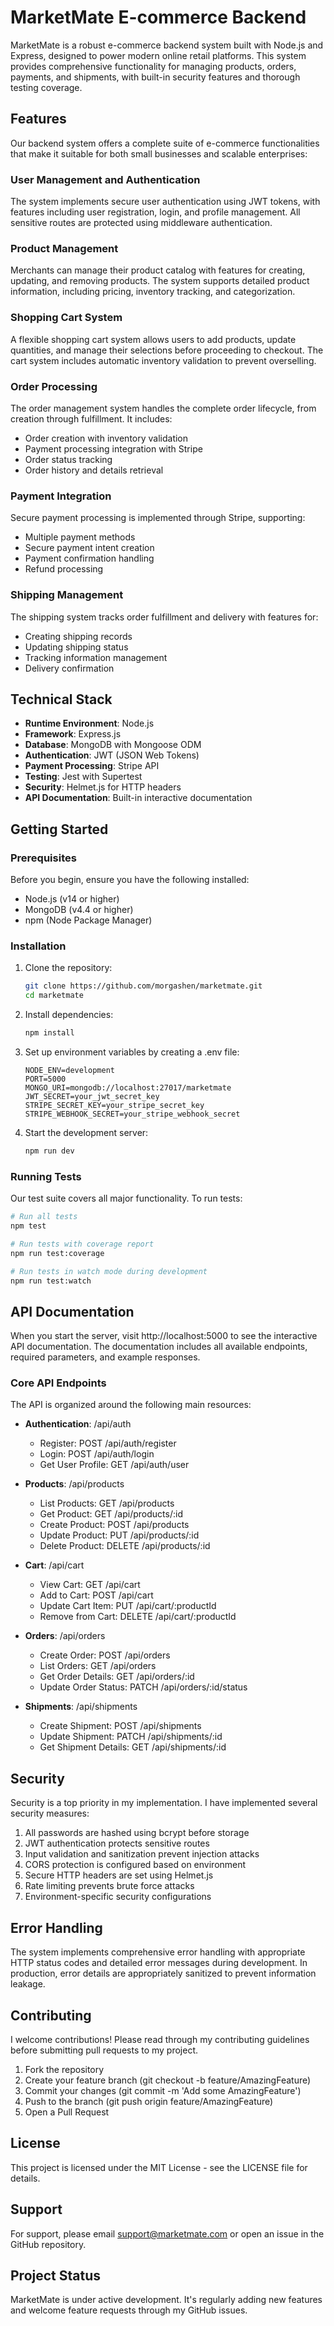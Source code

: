 # MarketMate E-commerce Backend

MarketMate is a robust e-commerce backend system built with Node.js and Express, designed to power modern online retail platforms. This system provides comprehensive functionality for managing products, orders, payments, and shipments, with built-in security features and thorough testing coverage.

## Features

Our backend system offers a complete suite of e-commerce functionalities that make it suitable for both small businesses and scalable enterprises:

### User Management and Authentication

The system implements secure user authentication using JWT tokens, with features including user registration, login, and profile management. All sensitive routes are protected using middleware authentication.

### Product Management

Merchants can manage their product catalog with features for creating, updating, and removing products. The system supports detailed product information, including pricing, inventory tracking, and categorization.

### Shopping Cart System

A flexible shopping cart system allows users to add products, update quantities, and manage their selections before proceeding to checkout. The cart system includes automatic inventory validation to prevent overselling.

### Order Processing

The order management system handles the complete order lifecycle, from creation through fulfillment. It includes:

- Order creation with inventory validation
- Payment processing integration with Stripe
- Order status tracking
- Order history and details retrieval

### Payment Integration

Secure payment processing is implemented through Stripe, supporting:

- Multiple payment methods
- Secure payment intent creation
- Payment confirmation handling
- Refund processing

### Shipping Management

The shipping system tracks order fulfillment and delivery with features for:

- Creating shipping records
- Updating shipping status
- Tracking information management
- Delivery confirmation

## Technical Stack

- **Runtime Environment**: Node.js
- **Framework**: Express.js
- **Database**: MongoDB with Mongoose ODM
- **Authentication**: JWT (JSON Web Tokens)
- **Payment Processing**: Stripe API
- **Testing**: Jest with Supertest
- **Security**: Helmet.js for HTTP headers
- **API Documentation**: Built-in interactive documentation

## Getting Started

### Prerequisites

Before you begin, ensure you have the following installed:

- Node.js (v14 or higher)
- MongoDB (v4.4 or higher)
- npm (Node Package Manager)

### Installation

1. Clone the repository:

   ```bash
   git clone https://github.com/morgashen/marketmate.git
   cd marketmate
   ```

2. Install dependencies:

   ```bash
   npm install
   ```

3. Set up environment variables by creating a .env file:

   ```
   NODE_ENV=development
   PORT=5000
   MONGO_URI=mongodb://localhost:27017/marketmate
   JWT_SECRET=your_jwt_secret_key
   STRIPE_SECRET_KEY=your_stripe_secret_key
   STRIPE_WEBHOOK_SECRET=your_stripe_webhook_secret
   ```

4. Start the development server:
   ```bash
   npm run dev
   ```

### Running Tests

Our test suite covers all major functionality. To run tests:

```bash
# Run all tests
npm test

# Run tests with coverage report
npm run test:coverage

# Run tests in watch mode during development
npm run test:watch
```

## API Documentation

When you start the server, visit http://localhost:5000 to see the interactive API documentation. The documentation includes all available endpoints, required parameters, and example responses.

### Core API Endpoints

The API is organized around the following main resources:

- **Authentication**: /api/auth

  - Register: POST /api/auth/register
  - Login: POST /api/auth/login
  - Get User Profile: GET /api/auth/user

- **Products**: /api/products

  - List Products: GET /api/products
  - Get Product: GET /api/products/:id
  - Create Product: POST /api/products
  - Update Product: PUT /api/products/:id
  - Delete Product: DELETE /api/products/:id

- **Cart**: /api/cart

  - View Cart: GET /api/cart
  - Add to Cart: POST /api/cart
  - Update Cart Item: PUT /api/cart/:productId
  - Remove from Cart: DELETE /api/cart/:productId

- **Orders**: /api/orders

  - Create Order: POST /api/orders
  - List Orders: GET /api/orders
  - Get Order Details: GET /api/orders/:id
  - Update Order Status: PATCH /api/orders/:id/status

- **Shipments**: /api/shipments
  - Create Shipment: POST /api/shipments
  - Update Shipment: PATCH /api/shipments/:id
  - Get Shipment Details: GET /api/shipments/:id

## Security

Security is a top priority in my implementation. I have implemented several security measures:

1. All passwords are hashed using bcrypt before storage
2. JWT authentication protects sensitive routes
3. Input validation and sanitization prevent injection attacks
4. CORS protection is configured based on environment
5. Secure HTTP headers are set using Helmet.js
6. Rate limiting prevents brute force attacks
7. Environment-specific security configurations

## Error Handling

The system implements comprehensive error handling with appropriate HTTP status codes and detailed error messages during development. In production, error details are appropriately sanitized to prevent information leakage.

## Contributing

I welcome contributions! Please read through my contributing guidelines before submitting pull requests to my project.

1. Fork the repository
2. Create your feature branch (git checkout -b feature/AmazingFeature)
3. Commit your changes (git commit -m 'Add some AmazingFeature')
4. Push to the branch (git push origin feature/AmazingFeature)
5. Open a Pull Request

## License

This project is licensed under the MIT License - see the LICENSE file for details.

## Support

For support, please email support@marketmate.com or open an issue in the GitHub repository.

## Project Status

MarketMate is under active development. It's regularly adding new features and welcome feature requests through my GitHub issues.
